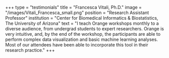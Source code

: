 +++
type = "testimonials"
title = "Francesca Vitali, Ph.D."
image = "/images/Vitali_Francesca_small.png"
position = "Research Assistant Professor"
institution = "Center for Biomedical Informatics & Biostatistics, The University of Arizona"
text = "I teach Orange workshops monthly to a diverse audience, from undergrad students to expert researchers. Orange is very intuitive, and, by the end of the workshop, the participants are able to perform complex data visualization and basic machine learning analyses. Most of our attendees have been able to incorporate this tool in their research practice."
+++